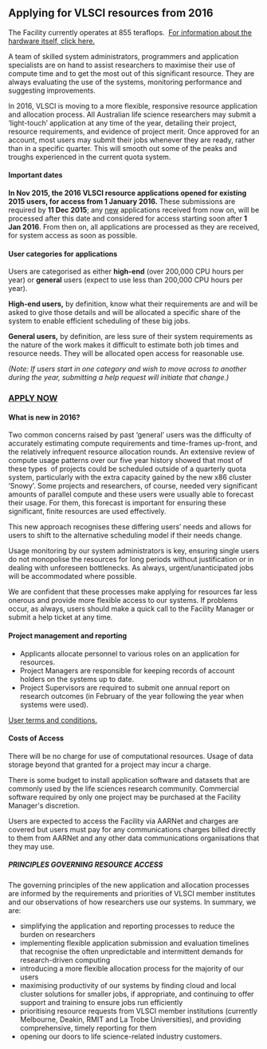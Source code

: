 ## Applying for VLSCI resources from 2016

The Facility currently operates at 855 teraflops.  [For information about the hardware itself, click here.](/page/computer-software-configuration)

A team of skilled system administrators, programmers and application specialists are on hand to assist researchers to maximise their use of compute time and to get the most out of this significant resource. They are always evaluating the use of the systems, monitoring performance and suggesting improvements.

In 2016, VLSCI is moving to a more flexible, responsive resource application and allocation process. All Australian life science researchers may submit a ‘light-touch’ application at any time of the year, detailing their project, resource requirements, and evidence of project merit. Once approved for an account, most users may submit their jobs whenever they are ready, rather than in a specific quarter. This will smooth out some of the peaks and troughs experienced in the current quota system.

#### Important dates

**In Nov 2015, the 2016 VLSCI resource applications opened for existing 2015 users, for access from 1 January 2016\.** These submissions are required by **11 Dec 2015**; any <u>new</u> applications received from now on, will be processed after this date and considered for access starting soon after **1 Jan 2016**. From then on, all applications are processed as they are received, for system access as soon as possible.

#### User categories for applications

Users are categorised as either **high-end** (over 200,000 CPU hours per year) or **general** users (expect to use less than 200,000 CPU hours per year).

**High-end users,** by definition, know what their requirements are and will be asked to give those details and will be allocated a specific share of the system to enable efficient scheduling of these big jobs.

**General users,** by definition, are less sure of their system requirements as the nature of the work makes it difficult to estimate both job times and resource needs. They will be allocated open access for reasonable use.

_(Note: If users start in one category and wish to move across to another during the year, submitting a help request will initiate that change.)_

### <u>[APPLY NOW](https://my.vlsci.org.au/access)</u>

#### What is new in 2016?

Two common concerns raised by past ‘general’ users was the difficulty of accurately estimating compute requirements and time-frames up-front, and the relatively infrequent resource allocation rounds. An extensive review of compute usage patterns over our five year history showed that most of these types  of projects could be scheduled outside of a quarterly quota system, particularly with the extra capacity gained by the new x86 cluster ‘Snowy’. Some projects and researchers, of course, needed very significant amounts of parallel compute and these users were usually able to forecast their usage. For them, this forecast is important for ensuring these significant, finite resources are used effectively.

This new approach recognises these differing users’ needs and allows for users to shift to the alternative scheduling model if their needs change.

Usage monitoring by our system administrators is key, ensuring single users do not monopolise the resources for long periods without justification or in dealing with unforeseen bottlenecks. As always, urgent/unanticipated jobs will be accommodated where possible.

We are confident that these processes make applying for resources far less onerous and provide more flexible access to our systems. If problems occur, as always, users should make a quick call to the Facility Manager or submit a help ticket at any time.

#### Project management and reporting

*   Applicants allocate personnel to various roles on an application for resources.
*   Project Managers are responsible for keeping records of account holders on the systems up to date.
*   Project Supervisors are required to submit one annual report on research outcomes (in February of the year following the year when systems were used).

[User terms and conditions.](/page/terms-and-conditions)

#### Costs of Access

There will be no charge for use of computational resources. Usage of data storage beyond that granted for a project may incur a charge.

There is some budget to install application software and datasets that are commonly used by the life sciences research community. Commercial software required by only one project may be purchased at the Facility Manager's discretion.

Users are expected to access the Facility via AARNet and charges are covered but users must pay for any communications charges billed directly to them from AARNet and any other data communications organisations that they may use.

##### PRINCIPLES GOVERNING RESOURCE ACCESS 

The governing principles of the new application and allocation processes are informed by the requirements and priorities of VLSCI member institutes and our observations of how researchers use our systems. In summary, we are:

*   simplifying the application and reporting processes to reduce the burden on researchers
*   implementing flexible application submission and evaluation timelines that recognise the often unpredictable and intermittent demands for research-driven computing
*   introducing a more flexible allocation process for the majority of our users
*   maximising productivity of our systems by finding cloud and local cluster solutions for smaller jobs, if appropriate, and continuing to offer support and training to ensure jobs run efficiently
*   prioritising resource requests from VLSCI member institutions (currently Melbourne, Deakin, RMIT and La Trobe Universities), and providing comprehensive, timely reporting for them
*   opening our doors to life science-related industry customers.

